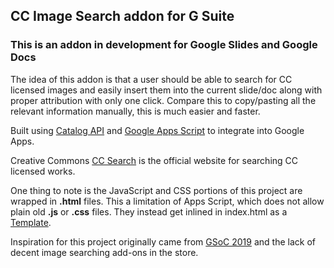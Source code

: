 ## CC Image Search addon for G Suite

### This is an addon in development for Google Slides and Google Docs

The idea of this addon is that a user should be able to search for CC licensed images
and easily insert them into the current slide/doc along with proper attribution with only one click.
Compare this to copy/pasting all the relevant information manually, this is much easier and faster.

Built using [Catalog API](https://github.com/creativecommons/cccatalog-api)
and [Google Apps Script](https://developers.google.com/apps-script/)
to integrate into Google Apps.

Creative Commons [CC Search](https://ccsearch.creativecommons.org/) is the
official website for searching CC licensed works.

One thing to note is the JavaScript and CSS portions of this project are wrapped in **.html**
files. This a limitation of Apps Script, which does not allow plain old **.js** or **.css** files.
They instead get inlined in index.html as a [Template](https://developers.google.com/apps-script/guides/html/best-practices).

Inspiration for this project originally came from [GSoC 2019](https://summerofcode.withgoogle.com/)
and the lack of decent image searching add-ons in the store.

